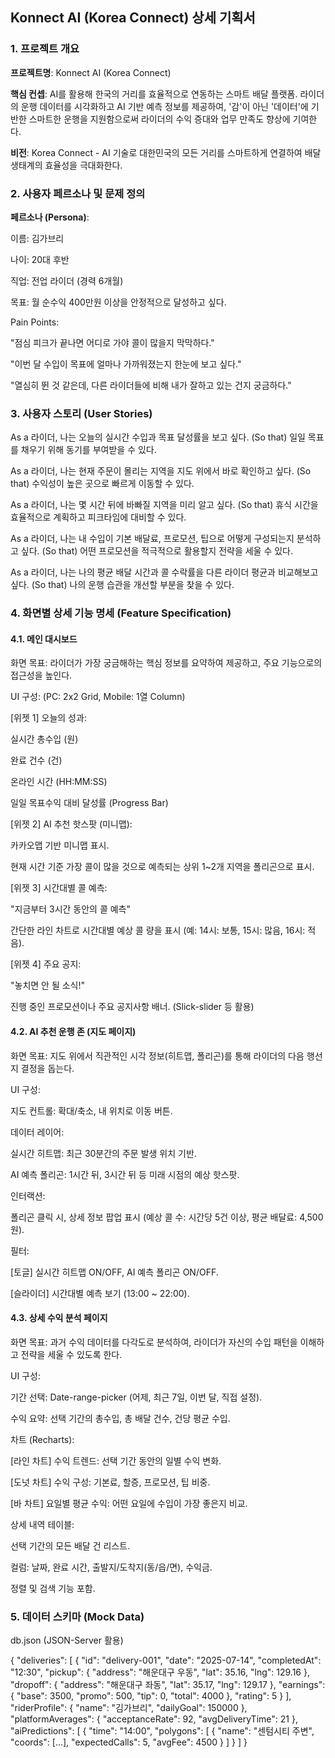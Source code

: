## Konnect AI (Korea Connect) 상세 기획서

### 1. 프로젝트 개요

**프로젝트명**: Konnect AI (Korea Connect)

**핵심 컨셉**: AI를 활용해 한국의 거리를 효율적으로 연동하는 스마트 배달 플랫폼. 라이더의 운행 데이터를 시각화하고 AI 기반 예측 정보를 제공하여, '감'이 아닌 '데이터'에 기반한 스마트한 운행을 지원함으로써 라이더의 수익 증대와 업무 만족도 향상에 기여한다.

**비전**: Korea Connect - AI 기술로 대한민국의 모든 거리를 스마트하게 연결하여 배달 생태계의 효율성을 극대화한다.

### 2. 사용자 페르소나 및 문제 정의

**페르소나 (Persona)**:

이름: 김가브리

나이: 20대 후반

직업: 전업 라이더 (경력 6개월)

목표: 월 순수익 400만원 이상을 안정적으로 달성하고 싶다.

Pain Points:

"점심 피크가 끝나면 어디로 가야 콜이 많을지 막막하다."

"이번 달 수입이 목표에 얼마나 가까워졌는지 한눈에 보고 싶다."

"열심히 뛴 것 같은데, 다른 라이더들에 비해 내가 잘하고 있는 건지 궁금하다."

### 3. 사용자 스토리 (User Stories)

As a 라이더, 나는 오늘의 실시간 수입과 목표 달성률을 보고 싶다. (So that) 일일 목표를 채우기 위해 동기를 부여받을 수 있다.

As a 라이더, 나는 현재 주문이 몰리는 지역을 지도 위에서 바로 확인하고 싶다. (So that) 수익성이 높은 곳으로 빠르게 이동할 수 있다.

As a 라이더, 나는 몇 시간 뒤에 바빠질 지역을 미리 알고 싶다. (So that) 휴식 시간을 효율적으로 계획하고 피크타임에 대비할 수 있다.

As a 라이더, 나는 내 수입이 기본 배달료, 프로모션, 팁으로 어떻게 구성되는지 분석하고 싶다. (So that) 어떤 프로모션을 적극적으로 활용할지 전략을 세울 수 있다.

As a 라이더, 나는 나의 평균 배달 시간과 콜 수락률을 다른 라이더 평균과 비교해보고 싶다. (So that) 나의 운행 습관을 개선할 부분을 찾을 수 있다.

### 4. 화면별 상세 기능 명세 (Feature Specification)

#### 4.1. 메인 대시보드

화면 목표: 라이더가 가장 궁금해하는 핵심 정보를 요약하여 제공하고, 주요 기능으로의 접근성을 높인다.

UI 구성: (PC: 2x2 Grid, Mobile: 1열 Column)

[위젯 1] 오늘의 성과:

실시간 총수입 (원)

완료 건수 (건)

온라인 시간 (HH:MM:SS)

일일 목표수익 대비 달성률 (Progress Bar)

[위젯 2] AI 추천 핫스팟 (미니맵):

카카오맵 기반 미니맵 표시.

현재 시간 기준 가장 콜이 많을 것으로 예측되는 상위 1~2개 지역을 폴리곤으로 표시.

[위젯 3] 시간대별 콜 예측:

"지금부터 3시간 동안의 콜 예측"

간단한 라인 차트로 시간대별 예상 콜 량을 표시 (예: 14시: 보통, 15시: 많음, 16시: 적음).

[위젯 4] 주요 공지:

"놓치면 안 될 소식!"

진행 중인 프로모션이나 주요 공지사항 배너. (Slick-slider 등 활용)

#### 4.2. AI 추천 운행 존 (지도 페이지)

화면 목표: 지도 위에서 직관적인 시각 정보(히트맵, 폴리곤)를 통해 라이더의 다음 행선지 결정을 돕는다.

UI 구성:

지도 컨트롤: 확대/축소, 내 위치로 이동 버튼.

데이터 레이어:

실시간 히트맵: 최근 30분간의 주문 발생 위치 기반.

AI 예측 폴리곤: 1시간 뒤, 3시간 뒤 등 미래 시점의 예상 핫스팟.

인터랙션:

폴리곤 클릭 시, 상세 정보 팝업 표시 (예상 콜 수: 시간당 5건 이상, 평균 배달료: 4,500원).

필터:

[토글] 실시간 히트맵 ON/OFF, AI 예측 폴리곤 ON/OFF.

[슬라이더] 시간대별 예측 보기 (13:00 ~ 22:00).

#### 4.3. 상세 수익 분석 페이지

화면 목표: 과거 수익 데이터를 다각도로 분석하여, 라이더가 자신의 수입 패턴을 이해하고 전략을 세울 수 있도록 한다.

UI 구성:

기간 선택: Date-range-picker (어제, 최근 7일, 이번 달, 직접 설정).

수익 요약: 선택 기간의 총수입, 총 배달 건수, 건당 평균 수입.

차트 (Recharts):

[라인 차트] 수익 트렌드: 선택 기간 동안의 일별 수익 변화.

[도넛 차트] 수익 구성: 기본료, 할증, 프로모션, 팁 비중.

[바 차트] 요일별 평균 수익: 어떤 요일에 수입이 가장 좋은지 비교.

상세 내역 테이블:

선택 기간의 모든 배달 건 리스트.

컬럼: 날짜, 완료 시간, 출발지/도착지(동/읍/면), 수익금.

정렬 및 검색 기능 포함.

### 5. 데이터 스키마 (Mock Data)

db.json (JSON-Server 활용)

{
"deliveries": [
{
"id": "delivery-001",
"date": "2025-07-14",
"completedAt": "12:30",
"pickup": { "address": "해운대구 우동", "lat": 35.16, "lng": 129.16 },
"dropoff": { "address": "해운대구 좌동", "lat": 35.17, "lng": 129.17 },
"earnings": { "base": 3500, "promo": 500, "tip": 0, "total": 4000 },
"rating": 5
}
],
"riderProfile": {
"name": "김가브리",
"dailyGoal": 150000
},
"platformAverages": {
"acceptanceRate": 92,
"avgDeliveryTime": 21
},
"aiPredictions": [
{
"time": "14:00",
"polygons": [
{ "name": "센텀시티 주변", "coords": [...], "expectedCalls": 5, "avgFee": 4500 }
]
}
]
}
